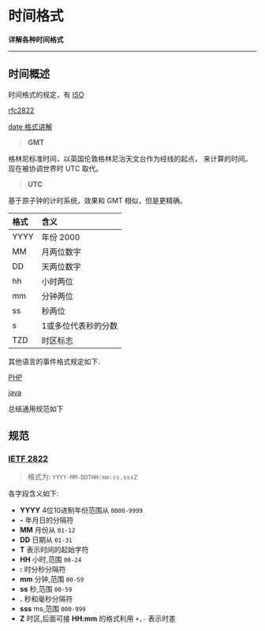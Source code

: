 # 时间格式

**详解各种时间格式**

----

## 时间概述
时间格式的规定，有 
[ISO](https://en.wikipedia.org/wiki/ISO_8601)

[rfc2822](https://tools.ietf.org/html/rfc2822#section-3.3)

[date 格式讲解](https://www.wikiwand.com/en/Date_format_by_country)

> **GMT**   

格林尼标准时间，以英国伦敦格林尼治天文台作为经线的起点，
来计算的时间。现在被协调世界时 UTC 取代。


> **UTC**   

基于原子钟的计时系统，效果和 GMT 相似，但是更精确。


格式|含义
:---|:---|
YYYY|年份 2000
MM |月两位数字
DD |天两位数字
hh |小时两位
mm |分钟两位
ss |秒两位
s  |1或多位代表秒的分数
TZD|时区标志


其他语言的事件格式规定如下.

[PHP](http://www.php.net/manual/zh/function.date.php)

[java](http://stackoverflow.com/questions/4216745/java-string-to-date-conversion/)

总结通用规范如下




## 规范
### [IETF 2822](https://tools.ietf.org/html/rfc2822#section-3.3)

> 格式为: `YYYY-MM-DDTHH:mm:ss.sssZ`

各字段含义如下:

* **YYYY** 4位10进制年份范围从 `0000-9999`
* **-** 年月日的分隔符
* **MM** 月份从 `01-12`
* **DD** 日期从 `01-31`
* **T** 表示时间的起始字符
* **HH** 小时,范围 `00-24`
* **:** 时分秒分隔符
* **mm** 分钟,范围 `00-59`
* **ss** 秒,范围 `00-59`
* **.** 秒和毫秒分隔符
* **sss** ms,范围 `000-999`
* **Z** 时区,后面可接 **HH:mm** 的格式利用 `+,-` 表示时差

### 